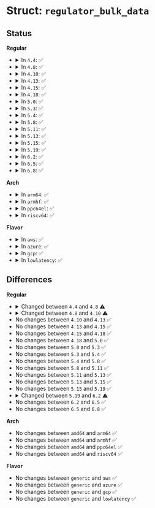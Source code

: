 # Struct: <code>regulator_bulk_data</code>

## Status
<b>Regular</b>
<ul>
<li>
<details>
<summary>In <code>4.4</code>: ✅</summary>

```c
struct regulator_bulk_data {
    const char *supply;
    struct regulator *consumer;
    int ret;
};
```
</details>
</li>
<li>
<details>
<summary>In <code>4.8</code>: ✅</summary>

```c
struct regulator_bulk_data {
    const char *supply;
    bool optional;
    struct regulator *consumer;
    int ret;
};
```
</details>
</li>
<li>
<details>
<summary>In <code>4.10</code>: ✅</summary>

```c
struct regulator_bulk_data {
    const char *supply;
    struct regulator *consumer;
    int ret;
};
```
</details>
</li>
<li>
<details>
<summary>In <code>4.13</code>: ✅</summary>

```c
struct regulator_bulk_data {
    const char *supply;
    struct regulator *consumer;
    int ret;
};
```
</details>
</li>
<li>
<details>
<summary>In <code>4.15</code>: ✅</summary>

```c
struct regulator_bulk_data {
    const char *supply;
    struct regulator *consumer;
    int ret;
};
```
</details>
</li>
<li>
<details>
<summary>In <code>4.18</code>: ✅</summary>

```c
struct regulator_bulk_data {
    const char *supply;
    struct regulator *consumer;
    int ret;
};
```
</details>
</li>
<li>
<details>
<summary>In <code>5.0</code>: ✅</summary>

```c
struct regulator_bulk_data {
    const char *supply;
    struct regulator *consumer;
    int ret;
};
```
</details>
</li>
<li>
<details>
<summary>In <code>5.3</code>: ✅</summary>

```c
struct regulator_bulk_data {
    const char *supply;
    struct regulator *consumer;
    int ret;
};
```
</details>
</li>
<li>
<details>
<summary>In <code>5.4</code>: ✅</summary>

```c
struct regulator_bulk_data {
    const char *supply;
    struct regulator *consumer;
    int ret;
};
```
</details>
</li>
<li>
<details>
<summary>In <code>5.8</code>: ✅</summary>

```c
struct regulator_bulk_data {
    const char *supply;
    struct regulator *consumer;
    int ret;
};
```
</details>
</li>
<li>
<details>
<summary>In <code>5.11</code>: ✅</summary>

```c
struct regulator_bulk_data {
    const char *supply;
    struct regulator *consumer;
    int ret;
};
```
</details>
</li>
<li>
<details>
<summary>In <code>5.13</code>: ✅</summary>

```c
struct regulator_bulk_data {
    const char *supply;
    struct regulator *consumer;
    int ret;
};
```
</details>
</li>
<li>
<details>
<summary>In <code>5.15</code>: ✅</summary>

```c
struct regulator_bulk_data {
    const char *supply;
    struct regulator *consumer;
    int ret;
};
```
</details>
</li>
<li>
<details>
<summary>In <code>5.19</code>: ✅</summary>

```c
struct regulator_bulk_data {
    const char *supply;
    struct regulator *consumer;
    int ret;
};
```
</details>
</li>
<li>
<details>
<summary>In <code>6.2</code>: ✅</summary>

```c
struct regulator_bulk_data {
    const char *supply;
    int init_load_uA;
    struct regulator *consumer;
    int ret;
};
```
</details>
</li>
<li>
<details>
<summary>In <code>6.5</code>: ✅</summary>

```c
struct regulator_bulk_data {
    const char *supply;
    int init_load_uA;
    struct regulator *consumer;
    int ret;
};
```
</details>
</li>
<li>
<details>
<summary>In <code>6.8</code>: ✅</summary>

```c
struct regulator_bulk_data {
    const char *supply;
    int init_load_uA;
    struct regulator *consumer;
    int ret;
};
```
</details>
</li>
</ul>
<b>Arch</b>
<ul>
<li>
<details>
<summary>In <code>arm64</code>: ✅</summary>

```c
struct regulator_bulk_data {
    const char *supply;
    struct regulator *consumer;
    int ret;
};
```
</details>
</li>
<li>
<details>
<summary>In <code>armhf</code>: ✅</summary>

```c
struct regulator_bulk_data {
    const char *supply;
    struct regulator *consumer;
    int ret;
};
```
</details>
</li>
<li>
<details>
<summary>In <code>ppc64el</code>: ✅</summary>

```c
struct regulator_bulk_data {
    const char *supply;
    struct regulator *consumer;
    int ret;
};
```
</details>
</li>
<li>
<details>
<summary>In <code>riscv64</code>: ✅</summary>

```c
struct regulator_bulk_data {
    const char *supply;
    struct regulator *consumer;
    int ret;
};
```
</details>
</li>
</ul>
<b>Flavor</b>
<ul>
<li>
<details>
<summary>In <code>aws</code>: ✅</summary>

```c
struct regulator_bulk_data {
    const char *supply;
    struct regulator *consumer;
    int ret;
};
```
</details>
</li>
<li>
<details>
<summary>In <code>azure</code>: ✅</summary>

```c
struct regulator_bulk_data {
    const char *supply;
    struct regulator *consumer;
    int ret;
};
```
</details>
</li>
<li>
<details>
<summary>In <code>gcp</code>: ✅</summary>

```c
struct regulator_bulk_data {
    const char *supply;
    struct regulator *consumer;
    int ret;
};
```
</details>
</li>
<li>
<details>
<summary>In <code>lowlatency</code>: ✅</summary>

```c
struct regulator_bulk_data {
    const char *supply;
    struct regulator *consumer;
    int ret;
};
```
</details>
</li>
</ul>

## Differences
<b>Regular</b>
<ul>
<li>
<details>
<summary>Changed between <code>4.4</code> and <code>4.8</code> ⚠️</summary>
<ul>
<li>
<b>Field added. </b>
<code>bool optional</code>
</li>
</ul>
</details>
</li>
<li>
<details>
<summary>Changed between <code>4.8</code> and <code>4.10</code> ⚠️</summary>
<ul>
<li>
<b>Field removed. </b>
<code>bool optional</code>
</li>
</ul>
</details>
</li>
<li>
No changes between <code>4.10</code> and <code>4.13</code> ✅
</li>
<li>
No changes between <code>4.13</code> and <code>4.15</code> ✅
</li>
<li>
No changes between <code>4.15</code> and <code>4.18</code> ✅
</li>
<li>
No changes between <code>4.18</code> and <code>5.0</code> ✅
</li>
<li>
No changes between <code>5.0</code> and <code>5.3</code> ✅
</li>
<li>
No changes between <code>5.3</code> and <code>5.4</code> ✅
</li>
<li>
No changes between <code>5.4</code> and <code>5.8</code> ✅
</li>
<li>
No changes between <code>5.8</code> and <code>5.11</code> ✅
</li>
<li>
No changes between <code>5.11</code> and <code>5.13</code> ✅
</li>
<li>
No changes between <code>5.13</code> and <code>5.15</code> ✅
</li>
<li>
No changes between <code>5.15</code> and <code>5.19</code> ✅
</li>
<li>
<details>
<summary>Changed between <code>5.19</code> and <code>6.2</code> ⚠️</summary>
<ul>
<li>
<b>Field added. </b>
<code>int init_load_uA</code>
</li>
</ul>
</details>
</li>
<li>
No changes between <code>6.2</code> and <code>6.5</code> ✅
</li>
<li>
No changes between <code>6.5</code> and <code>6.8</code> ✅
</li>
</ul>
<b>Arch</b>
<ul>
<li>
No changes between <code>amd64</code> and <code>arm64</code> ✅
</li>
<li>
No changes between <code>amd64</code> and <code>armhf</code> ✅
</li>
<li>
No changes between <code>amd64</code> and <code>ppc64el</code> ✅
</li>
<li>
No changes between <code>amd64</code> and <code>riscv64</code> ✅
</li>
</ul>
<b>Flavor</b>
<ul>
<li>
No changes between <code>generic</code> and <code>aws</code> ✅
</li>
<li>
No changes between <code>generic</code> and <code>azure</code> ✅
</li>
<li>
No changes between <code>generic</code> and <code>gcp</code> ✅
</li>
<li>
No changes between <code>generic</code> and <code>lowlatency</code> ✅
</li>
</ul>
